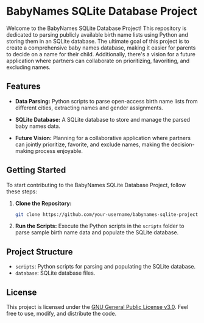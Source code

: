 # BabyNames SQLite Database Project

Welcome to the BabyNames SQLite Database Project! This repository is dedicated to parsing publicly available birth name lists using Python and storing them in an SQLite database. The ultimate goal of this project is to create a comprehensive baby names database, making it easier for parents to decide on a name for their child. Additionally, there's a vision for a future application where partners can collaborate on prioritizing, favoriting, and excluding names.

## Features

- **Data Parsing:** Python scripts to parse open-access birth name lists from different cities, extracting names and gender assignments.

- **SQLite Database:** A SQLite database to store and manage the parsed baby names data.

- **Future Vision:** Planning for a collaborative application where partners can jointly prioritize, favorite, and exclude names, making the decision-making process enjoyable.

## Getting Started

To start contributing to the BabyNames SQLite Database Project, follow these steps:

1. **Clone the Repository:**
    ```bash
    git clone https://github.com/your-username/babynames-sqlite-project.git
    ```

2. **Run the Scripts:**
    Execute the Python scripts in the `scripts` folder to parse sample birth name data and populate the SQLite database.


## Project Structure

- `scripts`: Python scripts for parsing and populating the SQLite database.
- `database`: SQLite database files.

## License

This project is licensed under the [GNU General Public License v3.0](LICENSE). Feel free to use, modify, and distribute the code.
